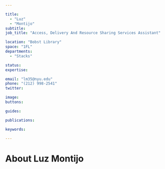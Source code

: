 ```yaml
---

title:
  - "Luz"
  - "Montijo"
subtitle: 
job_title: "Access, Delivery And Resource Sharing Services Assistant"

location: "Bobst Library"
space: "1FL"
departments:
  - "Stacks"

status: 
expertise:

email: "lm35@nyu.edu"
phone: "(212) 998-2541"
twitter: 

image: 
buttons:

guides:

publications:

keywords:

---
```


# About Luz Montijo


